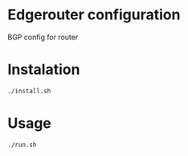# Edgerouter configuration

BGP config for router

# Instalation

```bash
./install.sh
```

# Usage

```bash
./run.sh
```